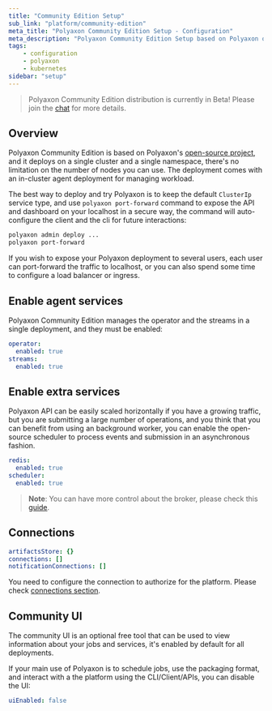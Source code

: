 ```yaml
---
title: "Community Edition Setup"
sub_link: "platform/community-edition"
meta_title: "Polyaxon Community Edition Setup - Configuration"
meta_description: "Polyaxon Community Edition Setup based on Polyaxon open-source."
tags:
    - configuration
    - polyaxon
    - kubernetes
sidebar: "setup"
---
```


<blockquote class="info">
Polyaxon Community Edition distribution is currently in Beta! Please join the <a href="/slack/">chat</a> for more details.
</blockquote>

## Overview

Polyaxon Community Edition is based on Polyaxon's [open-source project](https://github.com/polyaxon/polyaxon), 
and it deploys on a single cluster and a single namespace, there's no limitation on the number of nodes you can use.
The deployment comes with an in-cluster agent deployment for managing workload.

The best way to deploy and try Polyaxon is to keep the default `ClusterIp` service type, 
and use `polyaxon port-forward` command to expose the API and dashboard on your localhost in a secure way, 
the command will auto-configure the client and the cli for future interactions:

```bash
polyaxon admin deploy ...
polyaxon port-forward
``` 

If you wish to expose your Polyaxon deployment to several users, each user can port-forward the traffic to localhost, 
or you can also spend some time to configure a load balancer or ingress.

## Enable agent services

Polyaxon Community Edition manages the operator and the streams in a single deployment, and they must be enabled:

```yaml
operator:
  enabled: true
streams:
  enabled: true
```

## Enable extra services

Polyaxon API can be easily scaled horizontally if you have a growing traffic, 
but you are submitting a large number of operations, and you think that you can benefit from using an background worker, 
you can enable the open-source scheduler to process events and submission in an asynchronous fashion.

```yaml
redis:
  enabled: true
scheduler:
  enabled: true
```

> **Note**: You can have more control about the broker, please check this [guide](/docs/setup/platform/broker/).

## Connections

```yaml
artifactsStore: {}
connections: []
notificationConnections: []
```

You need to configure the connection to authorize for the platform. Please check [connections section](/docs/setup/connections/).

## Community UI

The community UI is an optional free tool that can be used to view information about your jobs and services, 
it's enabled by default for all deployments. 

If your main use of Polyaxon is to schedule jobs, use the packaging format, and interact with a the platform using the CLI/Client/APIs, 
you can disable the UI:

```yaml
uiEnabled: false
```
